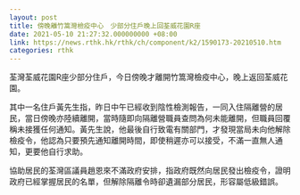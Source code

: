 ```yaml
---
layout: post
title: 傍晚離竹篙灣檢疫中心　少部分住戶晚上回荃威花園R座
date: 2021-05-10 21:27:32.000000000 +08:00
link: https://news.rthk.hk/rthk/ch/component/k2/1590173-20210510.htm
categories: rthk
---
```


荃灣荃威花園R座少部分住戶，今日傍晚才離開竹篙灣檢疫中心，晚上返回荃威花園。

其中一名住戶黃先生指，昨日中午已經收到陰性檢測報告，一同入住隔離營的居民，當日傍晚亦陸續離開，當時隨即向隔離營職員查問為何未能離開，但職員回覆稱未接獲任何通知。黃先生說，他最後自行致電有關部門，才發現當局未向他解除檢疫令，他認為只要預先通知離開時間，即使稍遲亦可以接受，不滿一直無人通知，更要他自行求助。

協助居民的荃灣區議員趙恩來不滿政府安排，指政府既然向居民發出檢疫令，證明政府已經掌握居民的名單，但解除隔離令時卻遺漏部分居民，形容屬低級錯誤。
